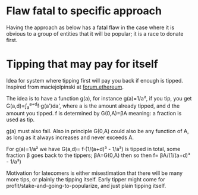 
# Flaw fatal to specific approach
Having the approach as below has a fatal flaw in the case where it is obvious
to a group of entities that it will be popular; it is a race to donate first.

# Tipping that may pay for itself

Idea for system where tipping first will pay you back if enough is tipped.
Inspired from maciejolpinski at [forum.ethereum](https://forum.ethereum.org/discussion/comment/3240).

The idea is to have a function g(a), for instance g(a)=1/a&sup2;, if you tip, you
get G(a,d)=&int;<sub>a</sub><sup>a+d</sup>f&sdot;g(a')da', where a is the amount
already tipped, and d the amount you tipped. f is determined by G(0,A)=&beta;A
meaning: a fraction is used as tip.

g(a) must also fall. Also in principle G(0,A) could also be any function of A,
as long as it always increases and never exceeds A.

For g(a)=1/a&sup2; we have G(a,d)= f&sdot;(1/(a+d)&sup3; - 1/a&sup3;) 
 is tipped in total, some fraction &beta; goes back to the tippers;
 &beta;A=G(0,A) then so then f= &beta;A/(1/(a+d)&sup3; - 1/a&sup3;)

Motivation for latecomers is either misestimation that there will be many more
tips, or plainly the tipping itself. Early tipper might come for 
profit/stake-and-going-to-popularize, and just plain tipping itself.
